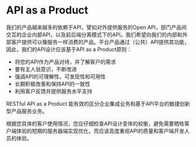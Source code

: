 # API as a Product

我们的产品越来越多的依赖于API，譬如对外提供服务的Open API，部门产品间交互的企业内部API，以及前后端分离模式下的API。我们希望向我们的内部和外部客户提供可以像服务一样消费的产品。平台产品通过（公共）API提供其功能，因此，我们的API设计应该基于API as a Product原则：

- 将您的API作为产品对待，并了解客户的需求
- 要有主人翁意识，不断改进
- 强调API的可理解性，可发现性和可用性
- 长期积极改善和保持API的一致性
- 利用客户反馈并提供服务水平支持

RESTful API as a Product 能有效的区分企业集成业务和基于API平台的敏捷创新型产品服务业务。

根据您具体的客户使用情况，您应仔细检查API设计变体的权衡，避免需要牺牲客户端体验的短期的服务器端实现优化，而应该高度重视API的质量和客户端开发人员的体验。





